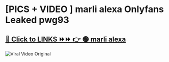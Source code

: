 
 # [PICS + VIDEO ] marli alexa Onlyfans Leaked pwg93

## <h2><a href="https://clipsfans.com/marli_alexa&ref=git">🔗 Click to LINKS ⏩⏩ 👉 🟢 marli alexa </a></h2>

<a href="https://clipsfans.com/marli_alexa&ref=git" rel="nofollow" data-target="animated-image.originalLink"><img src="https://i.ibb.co.com/xMMVF88/686577567.gif" alt="Viral Video Original" style="max-width: 100%; display: inline-block;" data-target="animated-image.originalImage"></a>

